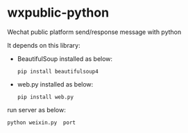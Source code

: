 wxpublic-python
===============

Wechat public platform send/response message with python

<p>It depends on this library:</p>
<ul>
<li>BeautifulSoup installed as below:<pre><code>pip install beautifulsoup4</pre></code></li>
<li>web.py installed as below:<pre><code>pip install web.py</pre></code></li>
</ul>

<p>run server as below:</p>
<pre><code>python weixin.py  port</pre></code>
